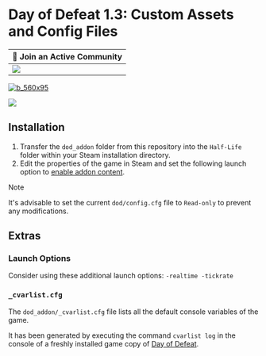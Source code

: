 # Day of Defeat 1.3: Custom Assets and Config Files

| 💬 Join an Active Community |
| --------------------------- |
| [![](https://dcbadge.vercel.app/api/server/dodcommunity?style=plastic)](https://discord.gg/dodcommunity) |

[![b_560x95](https://github.com/jonathanlinat/day-of-defeat-custom-assets-config-files/assets/14064112/8574e613-37d1-496d-9ef0-4e91d1261e76)](https://www.gametracker.com/player/EnYB0La/74.91.126.10:27015/)

![](https://github.com/jonathanlinat/day-of-defeat-custom-assets-config-files/assets/14064112/03619551-67c7-4d59-8a66-78945a1d3c77)

## Installation

1. Transfer the `dod_addon` folder from this repository into the `Half-Life` folder within your Steam installation directory.
1. Edit the properties of the game in Steam and set the following launch option to [enable addon content](https://developer.valvesoftware.com/wiki/GoldSrc/SteamPipe_directories#.3Cbase.3E.2F.3Cmod.3E_addon).

> [!NOTE]
> It's advisable to set the current `dod/config.cfg` file to `Read-only` to prevent any modifications.

## Extras

### Launch Options

Consider using these additional launch options: `-realtime -tickrate`

### `_cvarlist.cfg`

The `dod_addon/_cvarlist.cfg` file lists all the default console variables of the game.

It has been generated by executing the command `cvarlist log` in the console of a freshly installed game copy of [Day of Defeat](https://store.steampowered.com/app/30/Day_of_Defeat/).
